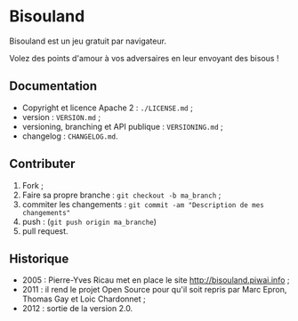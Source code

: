 Bisouland
=========

Bisouland est un jeu gratuit par navigateur.

Volez des points d'amour à vos adversaires en leur envoyant des bisous !

Documentation
-------------

* Copyright et licence Apache 2 : `./LICENSE.md` ;
* version : `VERSION.md` ;
* versioning, branching et API publique : `VERSIONING.md` ;
* changelog : `CHANGELOG.md`.

Contributer
------------

1. Fork ;
2. Faire sa propre branche : `git checkout -b ma_branch` ;
3. commiter les changements : `git commit -am "Description de mes changements"`
4. push : (`git push origin ma_branche`)
5. pull request.

Historique
----------

* 2005 : Pierre-Yves Ricau met en place le site http://bisouland.piwai.info ;
* 2011 : il rend le projet Open Source pour qu'il soit repris par Marc Epron, Thomas Gay et Loic Chardonnet ;
* 2012 : sortie de la version 2.0.
